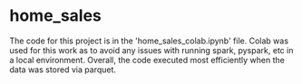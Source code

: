 # home_sales

The code for this project is in the 'home_sales_colab.ipynb' file. Colab was used for this work as to avoid any issues with running spark, pyspark, etc in a local environment. Overall, the code executed most efficiently when the data was stored via parquet.

